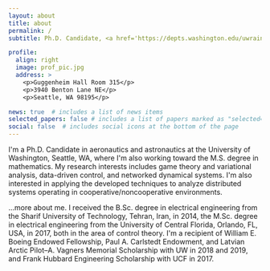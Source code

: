```yaml
---
layout: about
title: about
permalink: /
subtitle: Ph.D. Candidate, <a href='https://depts.washington.edu/uwrainlab/'>RAIN Lab</a>, University of Washington.

profile:
  align: right
  image: prof_pic.jpg
  address: >
    <p>Guggenheim Hall Room 315</p>
    <p>3940 Benton Lane NE</p>
    <p>Seattle, WA 98195</p>

news: true  # includes a list of news items
selected_papers: false # includes a list of papers marked as "selected={true}"
social: false  # includes social icons at the bottom of the page
---
```


I'm a Ph.D. Candidate in aeronautics and astronautics at the University of Washington, Seattle, WA, where I'm also working toward the M.S. degree in mathematics.
My research interests includes game theory and variational analysis, data-driven control, and networked dynamical systems. I'm also interested in applying the developed techniques to analyze distributed systems operating in cooperative/noncooperative environments.

...more about me. I received the B.Sc. degree in electrical engineering from the Sharif University of Technology, Tehran, Iran, in 2014, the M.Sc. degree in electrical engineering from the University of Central Florida, Orlando, FL, USA, in 2017, both in the area of control theory. I'm a recipient of William E. Boeing Endowed Fellowship, Paul A. Carlstedt Endowment, and Latvian Arctic Pilot–A. Vagners Memorial Scholarship with UW in 2018 and 2019, and Frank Hubbard Engineering Scholarship with UCF in 2017. 

<!-- 
Write your biography here. Tell the world about yourself. Link to your favorite [subreddit](http://reddit.com). You can put a picture in, too. The code is already in, just name your picture `prof_pic.jpg` and put it in the `img/` folder.

Put your address / P.O. box / other info right below your picture. You can also disable any these elements by editing `profile` property of the YAML header of your `_pages/about.md`. Edit `_bibliography/papers.bib` and Jekyll will render your [publications page](/al-folio/publications/) automatically.

Link to your social media connections, too. This theme is set up to use [Font Awesome icons](http://fortawesome.github.io/Font-Awesome/) and [Academicons](https://jpswalsh.github.io/academicons/), like the ones below. Add your Facebook, Twitter, LinkedIn, Google Scholar, or just disable all of them.
 -->
